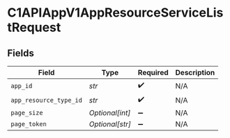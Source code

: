 # C1APIAppV1AppResourceServiceListRequest


## Fields

| Field                  | Type                   | Required               | Description            |
| ---------------------- | ---------------------- | ---------------------- | ---------------------- |
| `app_id`               | *str*                  | :heavy_check_mark:     | N/A                    |
| `app_resource_type_id` | *str*                  | :heavy_check_mark:     | N/A                    |
| `page_size`            | *Optional[int]*        | :heavy_minus_sign:     | N/A                    |
| `page_token`           | *Optional[str]*        | :heavy_minus_sign:     | N/A                    |